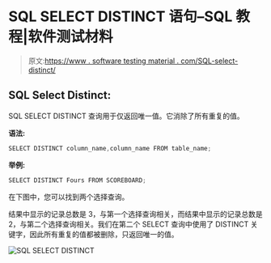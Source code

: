 # SQL SELECT DISTINCT 语句–SQL 教程|软件测试材料

> 原文:[https://www . software testing material . com/SQL-select-distinct/](https://www.softwaretestingmaterial.com/sql-select-distinct/)

## SQL Select Distinct:

SQL SELECT DISTINCT 查询用于仅返回唯一值。它消除了所有重复的值。

**语法:**

```java
SELECT DISTINCT column_name,column_name FROM table_name;
```

**举例:**

```java
SELECT DISTINCT Fours FROM SCOREBOARD;
```

在下图中，您可以找到两个选择查询。

结果中显示的记录总数是 3，与第一个选择查询相关，而结果中显示的记录总数是 2，与第二个选择查询相关。我们在第二个 SELECT 查询中使用了 DISTINCT 关键字，因此所有重复的值都被删除，只返回唯一的值。

![SQL SELECT DISTINCT](img/d7a3be71862da65ddca79b553505ec4d.png "SQL SELECT DISTINCT")
